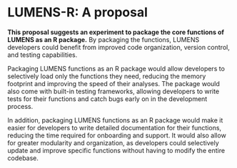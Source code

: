 # LUMENS-R: A proposal

**This proposal suggests an experiment to package the core functions of LUMENS as an R package.** By packaging the functions, LUMENS developers could benefit from improved code organization, version control, and testing capabilities.

Packaging LUMENS functions as an R package would allow developers to selectively load only the functions they need, reducing the memory footprint and improving the speed of their analyses. The package would also come with built-in testing frameworks, allowing developers to write tests for their functions and catch bugs early on in the development process.

In addition, packaging LUMENS functions as an R package would make it easier for developers to write detailed documentation for their functions, reducing the time required for onboarding and support. It would also allow for greater modularity and organization, as developers could selectively update and improve specific functions without having to modify the entire codebase.
